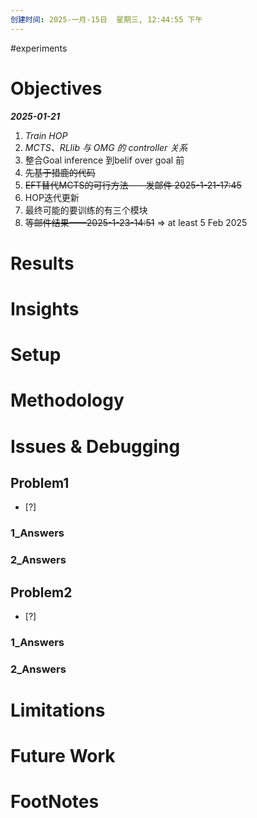 ```yaml
---
创建时间: 2025-一月-15日  星期三, 12:44:55 下午
---
```

#experiments


# Objectives
***2025-01-21***
1. *Train HOP*
2. *MCTS、RLlib 与 OMG 的  controller 关系*
3. 整合Goal inference 到belif over goal 前
4. ~~先基于猎鹿的代码~~
5. ~~EFT替代MCTS的可行方法——发邮件 2025-1-21-17:45~~
6. HOP迭代更新
7. 最终可能的要训练的有三个模块
8. ~~等邮件结果——2025-1-23-14:51~~ $\Longrightarrow$ at least 5 Feb 2025



# Results




# Insights




# Setup




# Methodology





# Issues & Debugging

## Problem1
- [?] 

### 1_Answers


### 2_Answers



## Problem2
- [?] 

### 1_Answers


### 2_Answers



# Limitations




# Future Work




# FootNotes